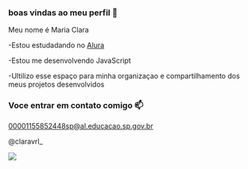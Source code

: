 ### boas vindas ao meu perfil 💙

Meu nome é Maria Clara 

-Estou estudadando no [Alura](https://ww.alura.com.br)

-Estou me desenvolvendo JavaScript

-Ultilizo esse espaço para minha organizaçao e compartilhamento dos meus projetos desenvolvidos

### Voce entrar em contato comigo 📫

00001155852448sp@al.educacao.sp.gov.br

@claravrl_


![](https://media.tenor.com/28pyGPg_xAUAAAAM/mc-hariel-hariel.gif
)
